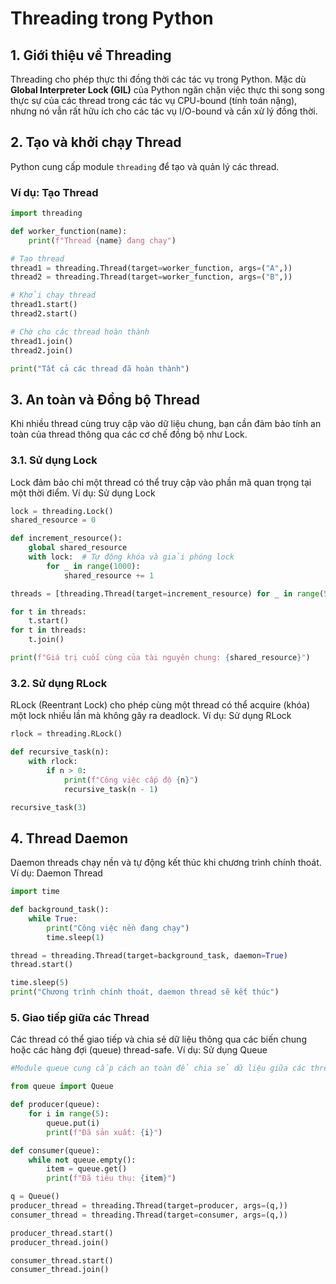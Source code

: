 # Threading trong Python

## 1. Giới thiệu về Threading
Threading cho phép thực thi đồng thời các tác vụ trong Python. Mặc dù **Global Interpreter Lock (GIL)** của Python ngăn chặn việc thực thi song song thực sự của các thread trong các tác vụ CPU-bound (tính toán nặng), nhưng nó vẫn rất hữu ích cho các tác vụ I/O-bound và cần xử lý đồng thời.

## 2. Tạo và khởi chạy Thread
Python cung cấp module `threading` để tạo và quản lý các thread.

### Ví dụ: Tạo Thread
```python  
import threading

def worker_function(name):
    print(f"Thread {name} đang chạy")

# Tạo thread
thread1 = threading.Thread(target=worker_function, args=("A",))
thread2 = threading.Thread(target=worker_function, args=("B",))

# Khởi chạy thread
thread1.start()
thread2.start()

# Chờ cho các thread hoàn thành
thread1.join()
thread2.join()

print("Tất cả các thread đã hoàn thành")
```

## 3. An toàn và Đồng bộ Thread

Khi nhiều thread cùng truy cập vào dữ liệu chung, bạn cần đảm bảo tính an toàn của thread thông qua các cơ chế đồng bộ như Lock.
### 3.1. Sử dụng Lock

Lock đảm bảo chỉ một thread có thể truy cập vào phần mã quan trọng tại một thời điểm.
Ví dụ: Sử dụng Lock  
```python  
lock = threading.Lock()
shared_resource = 0

def increment_resource():
    global shared_resource
    with lock:  # Tự động khóa và giải phóng lock
        for _ in range(1000):
            shared_resource += 1

threads = [threading.Thread(target=increment_resource) for _ in range(5)]

for t in threads:
    t.start()
for t in threads:
    t.join()

print(f"Giá trị cuối cùng của tài nguyên chung: {shared_resource}")
```

### 3.2. Sử dụng RLock

RLock (Reentrant Lock) cho phép cùng một thread có thể acquire (khóa) một lock nhiều lần mà không gây ra deadlock.
Ví dụ: Sử dụng RLock  
```python  
rlock = threading.RLock()

def recursive_task(n):
    with rlock:
        if n > 0:
            print(f"Công việc cấp độ {n}")
            recursive_task(n - 1)

recursive_task(3)
```

## 4. Thread Daemon

Daemon threads chạy nền và tự động kết thúc khi chương trình chính thoát.
Ví dụ: Daemon Thread
```python  
import time

def background_task():
    while True:
        print("Công việc nền đang chạy")
        time.sleep(1)

thread = threading.Thread(target=background_task, daemon=True)
thread.start()

time.sleep(5)
print("Chương trình chính thoát, daemon thread sẽ kết thúc")
```

### 5. Giao tiếp giữa các Thread

Các thread có thể giao tiếp và chia sẻ dữ liệu thông qua các biến chung hoặc các hàng đợi (queue) thread-safe.
Ví dụ: Sử dụng Queue
```python
#Module queue cung cấp cách an toàn để chia sẻ dữ liệu giữa các thread.

from queue import Queue

def producer(queue):
    for i in range(5):
        queue.put(i)
        print(f"Đã sản xuất: {i}")

def consumer(queue):
    while not queue.empty():
        item = queue.get()
        print(f"Đã tiêu thụ: {item}")

q = Queue()
producer_thread = threading.Thread(target=producer, args=(q,))
consumer_thread = threading.Thread(target=consumer, args=(q,))

producer_thread.start()
producer_thread.join()

consumer_thread.start()
consumer_thread.join()
```
